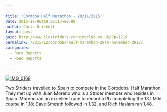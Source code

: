 ```yaml
---

title: 'Cordoba Half Marathon - 29/11/2015'
date: 2015-12-06T19:30:17+00:00
author: Chris Driskell
layout: post
guid: http://www.clcstriders-runningclub.co.uk/?p=1719
permalink: /2015/12/cordoba-half-marathon-29th-november-2015/
categories:
  - Race Reports
  - Road Reports

---
```

[<img class="alignnone size-medium wp-image-1735" src="/Images/2015/12/IMG_0168-300x169.jpg" alt="IMG_0168" width="300" height="169" srcset="/Images/2015/12/IMG_0168-300x169.jpg 300w, /Images/2015/12/IMG_0168.jpg 960w" sizes="(max-width: 300px) 100vw, 300px" />](/Images/2015/12/IMG_0168.jpg)

Two Striders travelled to Spain to compete in the Corodoba  Half Marathon. They met up with Juan Moreno who is a Strider member who resides in Spain. Moreno ran an excellent race to record a Pb completing the 13.1 Mile course in 1.18; Dave Smeath followed in 1.32, and Rich Haslam ran 1.48.